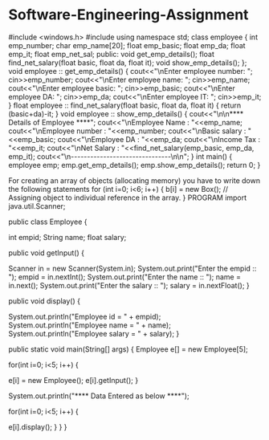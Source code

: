 # Software-Engineering-Assignment

#include <windows.h> #include <iostream>  using namespace std; 
 class employee { 	int   emp_number; 	char  emp_name[20]; 	float emp_basic; 	float emp_da; 	float emp_it; 	float emp_net_sal;  	public:  		void get_emp_details(); 		float find_net_salary(float basic, float da, float it); 		void show_emp_details(); };  void employee :: get_emp_details() { 	cout<<"\nEnter employee number: "; 	cin>>emp_number; 	cout<<"\nEnter employee name: "; 	cin>>emp_name; 	cout<<"\nEnter employee basic: "; 	cin>>emp_basic; 	cout<<"\nEnter employee DA: "; 	cin>>emp_da; 	cout<<"\nEnter employee IT: "; 	cin>>emp_it; }  float employee :: find_net_salary(float basic, float da, float it) {     return (basic+da)-it; }  void employee :: show_emp_details() { 	cout<<"\n\n**** Details of  Employee ****"; 	cout<<"\nEmployee Name      :  "<<emp_name; 	cout<<"\nEmployee number    :  "<<emp_number; 	cout<<"\nBasic salary       :  "<<emp_basic; 	cout<<"\nEmployee DA        :  "<<emp_da; 	cout<<"\nIncome Tax         :  "<<emp_it; 	cout<<"\nNet Salary         :  "<<find_net_salary(emp_basic, emp_da, emp_it); 	cout<<"\n-------------------------------\n\n"; }   int main() {     employee emp;          emp.get_emp_details();     emp.show_emp_details();      return 0; }


For creating an array of objects (allocating memory) you have to write down the following statements
for (int i=0; i<6; i++) {
 b[i]  = new  Box();
 // Assigning object to individual reference in the array.
}
PROGRAM
import java.util.Scanner;
 
public class Employee {
 
 int empid;
 String name;
 float salary;
 
 public void getInput() {
 
  Scanner in = new Scanner(System.in);
  System.out.print("Enter the empid :: ");
  empid = in.nextInt();
  System.out.print("Enter the name :: ");
  name = in.next();
  System.out.print("Enter the salary :: ");
  salary = in.nextFloat();
 }
 
 public void display() {
  
  System.out.println("Employee id = " + empid);
  System.out.println("Employee name = " + name);
  System.out.println("Employee salary = " + salary);
 }
 
 public static void main(String[] args) {
  Employee e[] = new Employee[5];
  
  for(int i=0; i<5; i++) {
   
   e[i] = new Employee();
   e[i].getInput();
  }
  
  System.out.println("**** Data Entered as below ****");
  
  for(int i=0; i<5; i++) {
   
   e[i].display();
  }
 }
}
